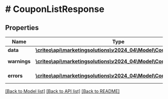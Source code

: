 # # CouponListResponse

## Properties

Name | Type | Description | Notes
------------ | ------------- | ------------- | -------------
**data** | [**\criteo\api\marketingsolutions\v2024_04\Model\CouponResource[]**](CouponResource.md) |  | [optional]
**warnings** | [**\criteo\api\marketingsolutions\v2024_04\Model\CommonProblem[]**](CommonProblem.md) |  | [optional] [readonly]
**errors** | [**\criteo\api\marketingsolutions\v2024_04\Model\CommonProblem[]**](CommonProblem.md) |  | [optional] [readonly]

[[Back to Model list]](../../README.md#models) [[Back to API list]](../../README.md#endpoints) [[Back to README]](../../README.md)

